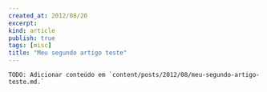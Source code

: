 ```yaml
---
created_at: 2012/08/20
excerpt: 
kind: article
publish: true
tags: [misc]
title: "Meu segundo artigo teste"
---
```


    TODO: Adicionar conteúdo em `content/posts/2012/08/meu-segundo-artigo-teste.md.`
